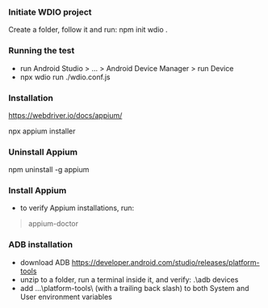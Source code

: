 ### Initiate WDIO project
Create a folder, follow it and run:
npm init wdio .

### Running the test
* run Android Studio > ... > Android Device Manager > run Device
* npx wdio run ./wdio.conf.js

### Installation
https://webdriver.io/docs/appium/

npx appium installer

### Uninstall Appium
npm uninstall -g appium

### Install Appium
* to verify Appium installations, run:
> appium-doctor

### ADB installation
* download ADB
https://developer.android.com/studio/releases/platform-tools
* unzip to a folder, run a terminal inside it, and verify:
.\adb devices
* add ...\platform-tools\ (with a trailing back slash) to both System and User environment variables


